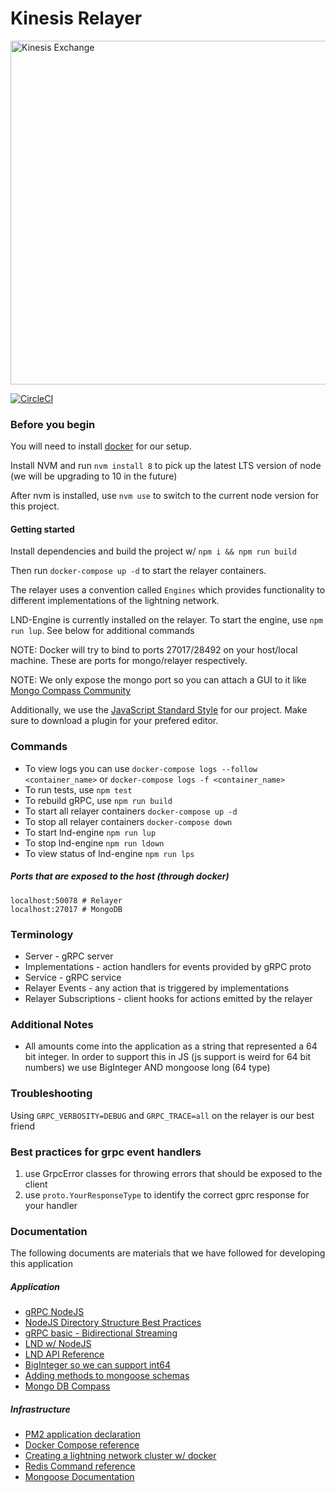 # Kinesis Relayer

<img src="https://kines.is/logo.png" alt="Kinesis Exchange" width="550">

[![CircleCI](https://circleci.com/gh/kinesis-exchange/relayer/tree/master.svg?style=svg&circle-token=e939c1cbff879d7a083bea569a22d0ed8691e662)](https://circleci.com/gh/kinesis-exchange/relayer/tree/master)

### Before you begin

You will need to install [docker](https://www.docker.com/) for our setup.

Install NVM and run `nvm install 8` to pick up the latest LTS version of node (we will be upgrading to 10 in the future)

After nvm is installed, use `nvm use` to switch to the current node version for this project.

#### Getting started

Install dependencies and build the project w/ `npm i && npm run build`

Then run `docker-compose up -d` to start the relayer containers.

The relayer uses a convention called `Engines` which provides functionality to different implementations of the lightning network.

LND-Engine is currently installed on the relayer. To start the engine, use `npm run lup`. See below for additional commands

NOTE: Docker will try to bind to ports 27017/28492 on your host/local machine. These are ports for mongo/relayer respectively.

NOTE: We only expose the mongo port so you can attach a GUI to it like [Mongo Compass Community](https://www.mongodb.com/download-center#compass)

Additionally, we use the [JavaScript Standard Style](https://standardjs.com/) for our project. Make sure to download a plugin for your prefered editor.

### Commands

- To view logs you can use `docker-compose logs --follow <container_name>` or `docker-compose logs -f <container_name>`
- To run tests, use `npm test`
- To rebuild gRPC, use `npm run build`
- To start all relayer containers `docker-compose up -d`
- To stop all relayer containers `docker-compose down`
- To start lnd-engine `npm run lup`
- To stop lnd-engine `npm run ldown`
- To view status of lnd-engine `npm run lps`

##### Ports that are exposed to the host (through docker)

```
localhost:50078 # Relayer
localhost:27017 # MongoDB
```

### Terminology

- Server - gRPC server
- Implementations - action handlers for events provided by gRPC proto
- Service - gRPC service
- Relayer Events - any action that is triggered by implementations
- Relayer Subscriptions - client hooks for actions emitted by the relayer

### Additional Notes

- All amounts come into the application as a string that represented a 64 bit integer. In order to support this in JS (js support is weird for 64 bit numbers) we use BigInteger AND mongoose long (64 type)

### Troubleshooting

Using `GRPC_VERBOSITY=DEBUG` and `GRPC_TRACE=all` on the relayer is our best friend

### Best practices for grpc event handlers

1. use GrpcError classes for throwing errors that should be exposed to the client
2. use `proto.YourResponseType` to identify the correct gprc response for your handler

### Documentation

The following documents are materials that we have followed for developing this application

##### Application

- [gRPC NodeJS](https://grpc.io/grpc/node/grpc.Server.html#addService)
- [NodeJS Directory Structure Best Practices](https://blog.risingstack.com/node-hero-node-js-project-structure-tutorial/)
- [gRPC basic - Bidirectional Streaming](https://grpc.io/docs/guides/concepts.html#bidirectional-streaming-rpc)
- [LND w/ NodeJS](https://github.com/lightningnetwork/lnd/blob/master/docs/grpc/javascript.md)
- [LND API Reference](http://api.lightning.community/)
- [BigInteger so we can support int64](https://github.com/peterolson/BigInteger.js)
- [Adding methods to mongoose schemas](http://mongoosejs.com/docs/2.7.x/docs/methods-statics.html)
- [Mongo DB Compass](https://www.mongodb.com/download-center#compass)

##### Infrastructure

- [PM2 application declaration](http://pm2.keymetrics.io/docs/usage/application-declaration/)
- [Docker Compose reference](https://docs.docker.com/compose/compose-file/)
- [Creating a lightning network cluster w/ docker](https://github.com/lightningnetwork/lnd/tree/master/docker)
- [Redis Command reference](https://redis.io/commands)
- [Mongoose Documentation](http://mongoosejs.com/docs/)
